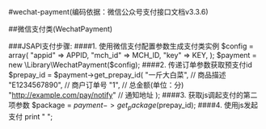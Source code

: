#wechat-payment(编码依据：微信公众号支付接口文档v3.3.6)

##微信支付类(WechatPayment)

###JSAPI支付步骤:
####1. 使用微信支付配置参数生成支付类实例
            $config = array(
                "appid"  => APPID,
                "mch_id" => MCH_ID,
                "key"    => KEY,
            );
            $payment = new \Library\WechatPayment($config);
####2. 传递订单参数获取预支付id
            $prepay_id = $payment->get_prepay_id(
                            "一斤大白菜",       // 商品描述
                            "E1234567890",      // 商户订单号
                            "1",                // 总金额(单位：分)
                            "http://example.com/pay/notify" // 通知地址
                        );
####3. 获取js调起支付的第二项参数
            $package = $payment->get_package($prepay_id);
####4. 使用js发起支付
            print "
                <script>
                    WeixinJSBridge.invoke("getBrandWCPayRequest", $package, function(data) {
                        if (data.err_msg == "get_brand_wcpay_request:ok") {
                            // 支付成功操作
                        } else {
                            // 支付失败操作
                        }
                    });
                </script>
            ";
